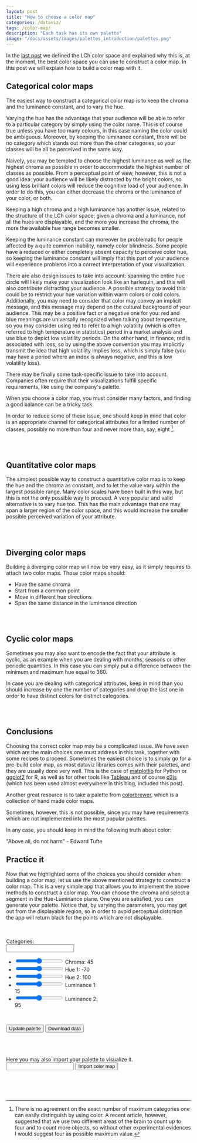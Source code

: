```yaml
---
layout: post
title: "How to choose a color map"
categories: /dataviz/
tags: /color-map/
description: "Each task has its own palette"
image: "/docs/assets/images/palettes_introduction/palettes.png"
---
```


<script src="https://d3js.org/d3.v5.js"></script>

In the [last post](/color-introduction/) we defined the LCh color space and 
explained why this is, at the moment, the best color space you can use to construct
a color map.
In this post we will explain how to build a color map with it.

## Categorical color maps

The easiest way to construct a categorical color map is to keep
the chroma and the luminance constant, and to vary the hue.

Varying the hue has the advantage that your audience will be able to
refer to a particular category by simply using the color name.
This is of course true unless you have too many colours, in this case naming the color
could be ambiguous.
Moreover, by keeping the luminance constant, there will be no category
which stands out more than the other categories, so your classes
will be all be perceived in the same way.

Naively, you may be tempted to choose the highest luminance
as well as the highest chroma 
as possible in order to accommodate the highest number of classes as possible.
From a perceptual point of view, however, this is not a good idea:
your audience will be likely distracted by the bright colors, so using
less brilliant colors will reduce the cognitive load of your audience.
In order to do this, you can either decrease the chroma or the luminance
of your color, or both.

Keeping a high chroma and a high luminance has another issue, related to the structure of the LCh color space:
given a chroma and a luminance, not all the hues are displayable,
and the more you increase the chroma, the more the available hue range becomes smaller.

Keeping the luminance constant can moreover be problematic for people affected by a quite common inability,
namely color blindness. Some people have a reduced or either completely absent
capacity to perceive color hue, so keeping the luminance constant will
imply that this part of your audience will experience problems into a correct 
interpretation of your visualization.

There are also design issues to take into account:
spanning the entire hue circle will likely make your visualization look
like an harlequin, and this will also contribute distracting your audience.
A possible strategy to avoid this could be to restrict your hue variation
within warm colors or cold colors.
Additionally, you may need to consider that color may convey an implicit message,
and this message may depend on the cultural background of your audience.
This may be a positive fact or a negative one for you: red and blue meanings are universally
recognized when talking about temperature, so you may consider using
red to refer to a high volatility (which is often referred to high temperature
in statistics) period in a market analysis and use blue to depict low volatility periods.
On the other hand, in finance, red is associated with loss, so by using the above
convention you may implicitly transmit the idea that high volatility
implies loss, which is simply false (you may have a period where an
index is always negative, and this is low volatility loss).

There may be finally some task-specific issue to take into account.
Companies often require that their visualizations fulfill specific
requirements, like using the company's palette.

<div class="emphbox">
When you choose a color map, you must consider many factors, and finding 
a good balance can be a tricky task.
</div>

In order to reduce some of these issue, one should keep in mind that color
is an appropriate channel for categorical attributes for a limited number
of classes, possibly no more than four and never more than, say, eight [^1].

<script src="https://d3js.org/d3.v5.js"></script>

<br>
<div id="categorical_example"> </div>
<br>

<script>
var catWidth = 950
var catHeight = 150

catPalette = d3.select('#categorical_example')

var svg = catPalette.append("svg")
        .attr("id", 'myid')
        .attr("width", catWidth)
        .attr("height", catHeight)

for(let i=0; i<5; i++){
col = d3.hcl(80+i*80, 40, 70)
svg.append('rect').attr('x', 140*i).attr('y', 50)
.attr('height', 100).attr('width', 140)
.attr('fill', col.rgb().toString())
}

svg.append('text').attr('x', 0).attr('y', 32)
.text('An example of fixed-chroma and fixed-luminance categorical color map')
</script>

[^1]: There is no agreement on the exact number of maximum categories one can easily distinguish by using color. A recent article, however, suggested that we use two different areas of the brain to count up to four and to count more objects, so without other experimental evidences I would suggest four as possible maximum value.


## Quantitative color maps

The simplest possible way to construct a quantitative color map is to keep the hue and the chroma as constant, and to let the value vary within the largest possible range.
Many color scales have been built in this way, but this is not the only possible way to proceed.
A very popular and valid alternative is to vary hue too.
This has the main advantage that one may span a larger region of the color space, and this would increase the smaller possible perceived variation
of your attribute.

<br>
<div id="quantitative_example"> </div>
<br>

<script>
var catWidth = 950
var catHeight = 150

quanPalette = d3.select('#quantitative_example')

var svg1 = quanPalette.append("svg")
        .attr("id", 'myid')
        .attr("width", catWidth)
        .attr("height", catHeight)

for(let i=0; i<100; i++){
col = d3.hcl(-175+2.2*i, 45, 91-i*0.69)
        if(!col.displayable()){col = d3.color("black")}
svg1.append('rect').attr('x', 7*i).attr('y', 50)
.attr('height', 100).attr('width', 7)
.attr('fill', col.rgb().toString())
}

svg1.append('text').attr('x', 0).attr('y', 32)
.text('An example of fixed-chroma quantitative color map')
</script>

## Diverging color maps
Building a diverging color map will now be very easy, as
it simply requires to attach two color maps.
Those color maps should:

- Have the same chroma
- Start from a common point
- Move in different hue directions
- Span the same distance in the luminance direction


<br>
<div id="diverging_example"> </div>
<br>

<script>
var catWidth = 950
var catHeight = 150

divPalette = d3.select('#diverging_example')

var svg2 = divPalette.append("svg")
        .attr("id", 'myid')
        .attr("width", catWidth)
        .attr("height", catHeight)

for(let i=0; i<50; i++){
col = d3.hcl(-175-2.5*i, 27, 90-1.5*i)
         if(!col.displayable()){col = d3.color("black")}
svg2.append('rect').attr('x', 7*(50-i)).attr('y', 50)
.attr('height', 100).attr('width', 7)
.attr('fill', col.rgb().toString())

col1 = d3.hcl(-175+2.5*i, 27, 90-1.5*i)
         if(!col1.displayable()){col1 = d3.color("black")}
svg2.append('rect').attr('x', 7*(50+i+1)).attr('y', 50)
.attr('height', 100).attr('width', 7)
.attr('fill', col1.rgb().toString())

// col1 = d3.hcl(-175-2.2*i, 20, 90-i)
//         if(!col.displayable()){col1 = d3.color("black")}
// svg2.append('rect').attr('x', 50*6+6*i).attr('y', 50)
// .attr('height', 100).attr('width', 150)
// .attr('fill', col1.rgb().toString())
}

svg2.append('text').attr('x', 0).attr('y', 32)
.text('An example of fixed-chroma diverging color map')
</script>

## Cyclic color maps

Sometimes you may also want to encode the fact that your attribute is cyclic, as an example when you are
dealing with months, seasons or other periodic quantities.
In this case you can simply put a difference between the minimum and maximum hue equal to 360.

In case you are dealing with categorical attributes, keep in mind than you should
increase by one the number of categories and drop the last one in order to 
have distinct colors for distinct categories.

<br>
<div id="cyclic_example"> </div>
<br>

<script>
var catWidth = 950
var catHeight = 150

cclPalette = d3.select('#cyclic_example')

var svg3 = cclPalette.append("svg")
        .attr("id", 'myid')
        .attr("width", catWidth)
        .attr("height", catHeight)

for(let i=0; i<12; i++){
col = d3.hcl(220+i*30, 30, 75)
         if(!col.displayable()){col = d3.color("black")}
svg3.append('rect').attr('x', 60*i).attr('y', 50)
.attr('height', 100).attr('width', 60)
.attr('fill', col.rgb().toString())
}

svg3.append('text').attr('x', 0).attr('y', 32)
.text('An example of fixed-chroma and fixed-luminance cyclic color map')
</script>

## Conclusions

Choosing the correct color map may be a complicated issue.
We have seen which are the main choices one must address in this task,
together with some recipes to proceed.
Sometimes the easiest choice is to simply go for a pre-build color map,
as most dataviz libraries comes with their palettes, and they are
usually done very well.
This is the case of [matplotlib](https://matplotlib.org/stable/users/explain/colors/colormaps.html) for Python or [ggplot2](http://www.cookbook-r.com/Graphs/Colors_(ggplot2)/) for R, as well as
for other tools like [Tableau](https://help.tableau.com/current/pro/desktop/it-it/formatting_create_custom_colors.htm) and of course [d3js](https://observablehq.com/@d3/color-schemes) (which has been used almost everywhere in this blog, included this post).

Another great resource is to take a palette from [colorbrewer](https://colorbrewer2.org/#type=sequential&scheme=BuGn&n=3), which is a collection of hand made color maps.

Sometimes, however, this is not possible, since you
may have requirements which are not implemented into the most popular
palettes.

In any case, you should keep in mind the following truth about color:

<div class="emphbox">
"Above all, do not harm" - Edward Tufte
</div>


## Practice it 

Now that we highlighted some of the choices you should consider when building a
color map, let us use the above mentioned strategy to construct a color map.
This is a very simple app that allows you to implement the above methods
to construct a color map.
You can choose the chroma and select a segment in the Hue-Luminance plane.
One you are satisfied, you can generate your palette.
Notice that, by varying the parameters, you may get out from the displayable
region, so in order to avoid perceptual distortion the app will return black
for the points which are not displayable.


<br>

<div class='row' style="display:flex">
<div class='column' style="flex:50%;">

<div>

<br>
Categories: <input type='text' id='CategoricalNumClasses' />
<ul>
<li>
<input type='range' id='CategoricalChroma' min="0" max="120" onchange="updateChroma(this.value)" /> Chroma: <span id="chromaInput">45</span> 
</li>
<li> <input type='range' id='CategoricalminHue' min="-360" max="360" onchange="updateMinHue(this.value)" /> Hue 1: <span id="minHueInput">-70</span> 
</li>
<li><input type='range' id='CategoricalmaxHue' min="-360" max="360"  onchange="updateMaxHue(this.value)" /> Hue 2: <span id="maxHueInput">100</span>
</li>
<li><input type='range' id='CategoricalValueMin' min="0" max="100" onchange="updateMinValue(this.value)" /> Luminance 1: <span id="minValueInput" >15</span>
</li>
<li><input type='range' id='CategoricalValueMax' min="0" max="100" onchange="updateMaxValue(this.value)" /> Luminance 2: <span id="maxValueInput">95</span>
</li>
</ul>
</div>
<div>
<br>

 <button onclick="drawPalette()">Update palette</button> 
<button onclick='createFile()'>Download data</button>
</div>

<br>

 <div id="catPalette"></div>
 </div>
<div class='column' style="flex:50%;">
 <div id="catSurface"></div>
 </div>
 </div>

<br>
<br>
<div>
Here you may also import your palette to visualize it.
</div>
<div>
 <input type="text" id="inputPalette"/>
 <button onclick="drawExternalPalette()">Import color map</button> 

<br>
<br>

<br>
 <div id="externalPalette">
 </div>

<br>
<br>


<script src="/docs/assets/javascript/palettes_introduction/categorical_cmap.js">
</script>
